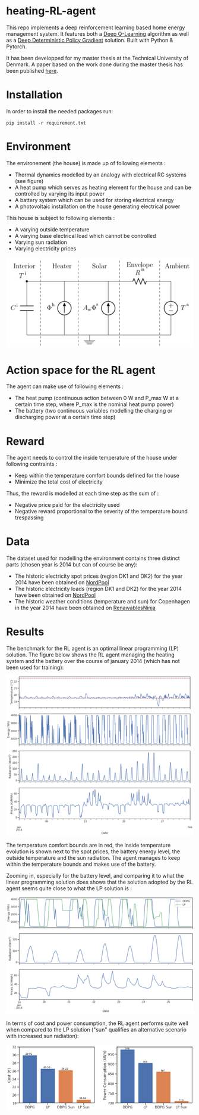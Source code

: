# heating-RL-agent


This repo implements a deep reinforcement learning based home energy management system. It features both a [Deep Q-Learning](https://arxiv.org/abs/1312.5602) algorithm as well as a [Deep Deterministic Policy Gradient](https://arxiv.org/abs/1509.02971) solution. Built with Python & Pytorch.


It has been developped for my master thesis at the Technical University of Denmark.
A paper based on the work done during the master thesis has been published [here](https://doi.org/10.1145/3427773.3427862).


# Installation

In order to install the needed packages run:
```
pip install -r requirement.txt
```


# Environment

The environement (the house) is made up of following elements :

* Thermal dynamics modelled by an analogy with electrical RC systems (see figure)
* A heat pump which serves as heating element for the house and can be controlled by varying its input power
* A battery system which can be used for storing electrical energy
* A photovoltaic installation on the house generating electrical power

This house is subject to following elements :

* A varying outside temperature
* A varying base electrical load which cannot be controlled
* Varying sun radiation
* Varying electricity prices

![](/images/TI.PNG)

# Action space for the RL agent

The agent can make use of following elements :
* The heat pump (continuous action between 0 W and P_max W at a certain time step, where P_max is the nominal heat pump power)
* The battery (two continuous variables modelling the charging or discharging power at a certain time step)

# Reward

The agent needs to control the inside temperature of the house under following contraints :

* Keep within the temperature comfort bounds defined for the house
* Minimize the total cost of electricity

Thus, the reward is modelled at each time step as the sum of :

* Negative price paid for the electricity used
* Negative reward proportional to the severity of the temperature bound trespassing


# Data

The dataset used for modelling the environment contains three distinct parts (chosen year is 2014 but can of course be any):
* The historic electricity spot prices (region DK1 and DK2) for the year 2014 have been obtained on [NordPool](https://www.nordpoolgroup.com)
* The historic electricity loads (region DK1 and DK2) for the year 2014 have been obtained on [NordPool](https://www.nordpoolgroup.com)
* The historic weather conditions (temperature and sun) for Copenhagen in the year 2014 have been obtained on [RenawablesNinja](https://www.renewables.ninja/)


# Results

The benchmark for the RL agent is an optimal linear programming (LP) solution.
The figure below shows the RL agent managing the heating system and the battery over the course of january 2014 (which has not been used for training):

![](/images/DDPG_storage_eval.png)

The temperature comfort bounds are in red, the inside temperature evolution is shown next to the spot prices, the battery energy level, the outside temperature and the sun radiation. The agent manages to keep within the temperature bounds and makes use of the battery.

Zooming in, especially for the battery level, and comparing it to what the linear programming solution does shows that the solution adopted by the RL agent seems quite close to what the LP solution is :

![](/images/DDPG_storage_power_zoom_profile.png)

In terms of cost and power consumption, the RL agent performs quite well when compared to the LP solution ("sun" qualifies an alternative scenario with increased sun radiation):

![](/images/comparing_ddpg_vs_lp.png)